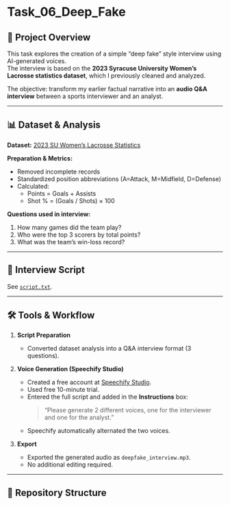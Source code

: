# Task_06_Deep_Fake

## 🎯 Project Overview
This task explores the creation of a simple “deep fake” style interview using AI-generated voices.  
The interview is based on the **2023 Syracuse University Women’s Lacrosse statistics dataset**, which I previously cleaned and analyzed.  

The objective: transform my earlier factual narrative into an **audio Q&A interview** between a sports interviewer and an analyst.

---

## 📊 Dataset & Analysis
**Dataset:** [2023 SU Women’s Lacrosse Statistics](https://cuse.com/sports/womens-lacrosse/stats/2023)

**Preparation & Metrics:**
- Removed incomplete records
- Standardized position abbreviations (A=Attack, M=Midfield, D=Defense)
- Calculated:
  - Points = Goals + Assists
  - Shot % = (Goals / Shots) × 100

**Questions used in interview:**
1. How many games did the team play?  
2. Who were the top 3 scorers by total points?  
3. What was the team’s win-loss record?  

---

## 🎤 Interview Script
See [`script.txt`](./script.txt).

---

## 🛠️ Tools & Workflow
1. **Script Preparation**  
   - Converted dataset analysis into a Q&A interview format (3 questions).  

2. **Voice Generation (Speechify Studio)**  
   - Created a free account at [Speechify Studio](https://studio.speechify.com/scratchpad).  
   - Used free 10-minute trial.  
   - Entered the full script and added in the **Instructions** box:  
     > “Please generate 2 different voices, one for the interviewer and one for the analyst.”  
   - Speechify automatically alternated the two voices.  

3. **Export**  
   - Exported the generated audio as `deepfake_interview.mp3`.  
   - No additional editing required.  

---

## 📂 Repository Structure
